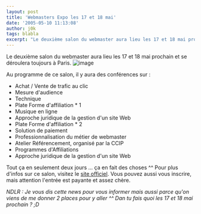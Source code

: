 ```yaml
---
layout: post
title: 'Webmasters Expo les 17 et 18 mai'
date: '2005-05-10 11:13:08'
author: j0k
tags: blabla
excerpt: "Le deuxième salon du webmaster aura lieu les 17 et 18 mai prochain et se déroulera toujours à Paris.     \n )"
---
```


Le deuxième salon du webmaster aura lieu les 17 et 18 mai prochain et se déroulera toujours à Paris.
 ![image](https://www.webmasters-expo.com/logos-salon/468x60_WME_1.gif)

Au programme de ce salon, il y aura des conférences sur :

* Achat / Vente de trafic au clic
* Mesure d'audience
* Technique
* Plate Forme d'affiliation * 1
* Musique en ligne
* Approche juridique de la gestion d'un site Web
* Plate Forme d'affiliation * 2
* Solution de paiement
* Professionnalisation du métier de webmaster
* Atelier Référencement, organisé par la CCIP
* Programmes d'Affiliations
* Approche juridique de la gestion d'un site Web

Tout ça en seulement deux jours ... ça en fait des choses ^^   Pour plus d'infos sur ce salon, visitez le [site officiel](http://www.webmasters-expo.com/). Vous pouvez aussi vous inscrire, mais attention l'entrée est payante et assez chère.

*NDLR : Je vous dis cette news pour vous informer mais aussi parce qu'on viens de me donner 2 places pour y aller ^^   Dan tu fais quoi les 17 et 18 mai prochain ? ;D*
